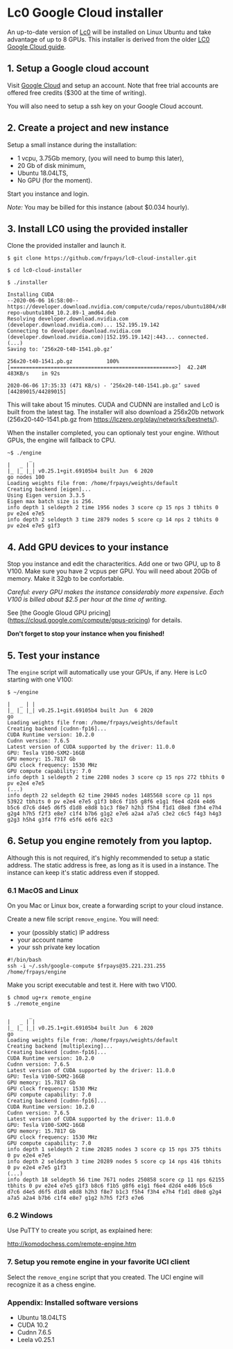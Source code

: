 # Lc0 Google Cloud installer

An up-to-date version of [Lc0](https://github.com/LeelaChessZero/lc0) will be installed on Linux Ubuntu and take advantage of up to 8 GPUs. This installer is derived from the older [LC0 Google Cloud guide](http://lczero.org/dev/wiki/google-cloud-guide-lc0/).

## 1. Setup a Google cloud account 

Visit [Google Cloud](https://console.cloud.google.com/) and setup an account.
Note that free trial accounts are offered free credits ($300 at the time of writing).

You will also need to setup a ssh key on your Google Cloud account.


## 2. Create a project and new instance

Setup a small instance during the installation:

- 1 vcpu, 3.75Gb memory, (you will need to bump this later),
- 20 Gb of disk minimum,
- Ubuntu 18.04LTS,
- No GPU (for the moment).

Start you instance and login.

*Note:* You may be billed for this instance (about $0.034 hourly).


## 3. Install LC0 using the provided installer

Clone the provided installer and launch it.

```
$ git clone https://github.com/frpays/lc0-cloud-installer.git

$ cd lc0-cloud-installer

$ ./installer

Installing CUDA
--2020-06-06 16:58:00--  https://developer.download.nvidia.com/compute/cuda/repos/ubuntu1804/x86_64/cuda-repo-ubuntu1804_10.2.89-1_amd64.deb
Resolving developer.download.nvidia.com (developer.download.nvidia.com)... 152.195.19.142
Connecting to developer.download.nvidia.com (developer.download.nvidia.com)|152.195.19.142|:443... connected.
(...)
Saving to: ‘256x20-t40-1541.pb.gz’

256x20-t40-1541.pb.gz           100%[=====================================================>]  42.24M   483KB/s    in 92s     

2020-06-06 17:35:33 (471 KB/s) - ‘256x20-t40-1541.pb.gz’ saved [44289015/44289015]
````
This will take about 15 minutes. CUDA and CUDNN are installed and Lc0 is built from the latest tag.
The installer will also download a 256x20b network (256x20-t40-1541.pb.gz from https://lczero.org/play/networks/bestnets/).

When the installer completed, you can optionaly test your engine.
Without GPUs, the engine will fallback to CPU.

```
~$ ./engine 
       _
|   _ | |
|_ |_ |_| v0.25.1+git.69105b4 built Jun  6 2020
go nodes 100
Loading weights file from: /home/frpays/weights/default
Creating backend [eigen]...
Using Eigen version 3.3.5
Eigen max batch size is 256.
info depth 1 seldepth 2 time 1956 nodes 3 score cp 15 nps 3 tbhits 0 pv e2e4 e7e5
info depth 2 seldepth 3 time 2879 nodes 5 score cp 14 nps 2 tbhits 0 pv e2e4 e7e5 g1f3
```


## 4. Add GPU devices to your instance

Stop you instance and edit the characteritics.
Add one or two GPU, up to 8 V100. Make sure you have 2 vcpus per GPU.
You will need about 20Gb of memory. Make it 32gb to be confortable.

*Careful: every GPU makes the instance considerably more expensive.*
*Each V100 is billed about $2.5 per hour at the time of writing.*

See [the Google Gloud GPU pricing] (https://cloud.google.com/compute/gpus-pricing) for details.

**Don't forget to stop your instance when you finished!**


## 5. Test your instance

The `engine` script will automatically use your GPUs, if any.
Here is Lc0 starting with one V100:

```
$ ~/engine

|   _ | |
|_ |_ |_| v0.25.1+git.69105b4 built Jun  6 2020
go
Loading weights file from: /home/frpays/weights/default
Creating backend [cudnn-fp16]...
CUDA Runtime version: 10.2.0
Cudnn version: 7.6.5
Latest version of CUDA supported by the driver: 11.0.0
GPU: Tesla V100-SXM2-16GB
GPU memory: 15.7817 Gb
GPU clock frequency: 1530 MHz
GPU compute capability: 7.0
info depth 1 seldepth 2 time 2208 nodes 3 score cp 15 nps 272 tbhits 0 pv e2e4 e7e5
(...)
info depth 22 seldepth 62 time 29845 nodes 1485568 score cp 11 nps 53922 tbhits 0 pv e2e4 e7e5 g1f3 b8c6 f1b5 g8f6 e1g1 f6e4 d2d4 e4d6 b5c6 d7c6 d4e5 d6f5 d1d8 e8d8 b1c3 f8e7 h2h3 f5h4 f1d1 d8e8 f3h4 e7h4 g2g4 h7h5 f2f3 e8e7 c1f4 b7b6 g1g2 e7e6 a2a4 a7a5 c3e2 c6c5 f4g3 h4g3 g2g3 h5h4 g3f4 f7f6 e5f6 e6f6 e2c3
```

## 6. Setup you engine remotely from you laptop. 

Although this is not required, it's highly recommended to setup a static address. 
The static address is free, as long as it is used in a instance. 
The instance can keep it's static address even if stopped.

### 6.1 MacOS and Linux

On you Mac or Linux box, create a forwarding script to your cloud instance.

Create a new file script `remove_engine`. You will need:
- your (possibly static) IP address
- your account name
- your ssh private key location

``` 
#!/bin/bash
ssh -i ~/.ssh/google-compute $frpays@35.221.231.255 /home/frpays/engine
```

Make you script executable and test it.
Here with two V100.

```
$ chmod ug+rx remote_engine
$ ./remote_engine

       _
|   _ | |
|_ |_ |_| v0.25.1+git.69105b4 built Jun  6 2020
go
Loading weights file from: /home/frpays/weights/default
Creating backend [multiplexing]...
Creating backend [cudnn-fp16]...
CUDA Runtime version: 10.2.0
Cudnn version: 7.6.5
Latest version of CUDA supported by the driver: 11.0.0
GPU: Tesla V100-SXM2-16GB
GPU memory: 15.7817 Gb
GPU clock frequency: 1530 MHz
GPU compute capability: 7.0
Creating backend [cudnn-fp16]...
CUDA Runtime version: 10.2.0
Cudnn version: 7.6.5
Latest version of CUDA supported by the driver: 11.0.0
GPU: Tesla V100-SXM2-16GB
GPU memory: 15.7817 Gb
GPU clock frequency: 1530 MHz
GPU compute capability: 7.0
info depth 1 seldepth 2 time 20285 nodes 3 score cp 15 nps 375 tbhits 0 pv e2e4 e7e5
info depth 2 seldepth 3 time 20289 nodes 5 score cp 14 nps 416 tbhits 0 pv e2e4 e7e5 g1f3
(...)
info depth 18 seldepth 56 time 7671 nodes 250858 score cp 11 nps 62155 tbhits 0 pv e2e4 e7e5 g1f3 b8c6 f1b5 g8f6 e1g1 f6e4 d2d4 e4d6 b5c6 d7c6 d4e5 d6f5 d1d8 e8d8 h2h3 f8e7 b1c3 f5h4 f3h4 e7h4 f1d1 d8e8 g2g4 a7a5 a2a4 b7b6 c1f4 e8e7 g1g2 h7h5 f2f3 e7e6
```

### 6.2 Windows

Use PuTTY to create you script, as explained here:

http://komodochess.com/remote-engine.htm


### 7. Setup you remote engine in your favorite UCI client

Select the `remove_engine` script that you created. The UCI engine will recognize it as a chess engine.


### Appendix:  Installed software versions

* Ubuntu 18.04LTS
* CUDA 10.2
* Cudnn 7.6.5
* Leela v0.25.1


